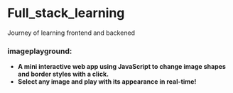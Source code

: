 # Full_stack_learning
Journey of learning frontend and backened

### **imageplayground:**
- **A mini interactive web app using JavaScript to change image shapes and border styles with a click.**  
- **Select any image and play with its appearance in real-time!**

